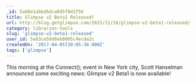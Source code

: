 ```yaml
---
_id: 5a88e1abbd6dca0d5f0d1f56
title: Glimpse v2 Beta1 Released!
url: http://blog.getglimpse.com/2015/11/18/glimpse-v2-beta1-released/
category: libraries-tools
slug: 'glimpse-v2-beta1-released'
user_id: 5a83ce59d6eb0005c4ecda2c
createdOn: '2017-04-05T20:05:30.000Z'
tags: ['glimpse']
---
```


This morning at the Connect(); event in New York city, Scott Hanselman announced some exciting news: Glimpse v2 Beta1 is now available!
